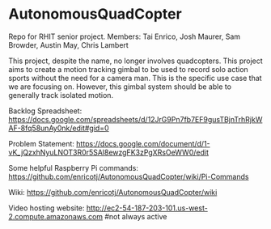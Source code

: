 # AutonomousQuadCopter
Repo for RHIT senior project. Members: Tai Enrico, Josh Maurer, Sam Browder, Austin May, Chris Lambert

This project, despite the name, no longer involves quadcopters.  This project aims to create a motion tracking gimbal to be used to record solo action sports without the need for a camera man.  This is the specific use case that we are focusing on.  However, this gimbal system should be able to generally track isolated motion.

Backlog Spreadsheet:
https://docs.google.com/spreadsheets/d/12JrG9Pn7fb7EF9gusTBjnTrhRjkWAF-8fq58unAy0nk/edit#gid=0

Problem Statement:
https://docs.google.com/document/d/1-vK_jQzxhNyuLNOT3R0r5SAl8ewzgFK3zPgXRsOeWW0/edit

Some helpful Raspberry Pi commands:
https://github.com/enricotj/AutonomousQuadCopter/wiki/Pi-Commands

Wiki:
https://github.com/enricotj/AutonomousQuadCopter/wiki

Video hosting website: 
http://ec2-54-187-203-101.us-west-2.compute.amazonaws.com #not always active
